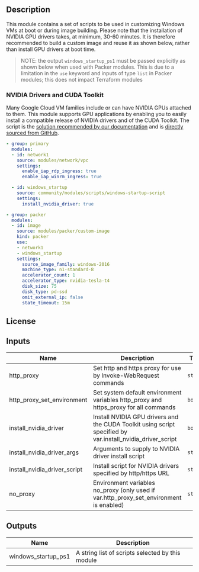 ## Description

This module contains a set of scripts to be used in customizing Windows VMs at
boot or during image building. Please note that the installation of NVIDIA GPU
drivers takes, at minimum, 30-60 minutes. It is therefore recommended to build
a custom image and reuse it as shown below, rather than install GPU drivers at
boot time.

> NOTE: the output `windows_startup_ps1` must be passed explicitly as shown
> below when used with Packer modules. This is due to a limitation in the `use`
> keyword and inputs of type `list` in Packer modules; this does not impact
> Terraform modules

### NVIDIA Drivers and CUDA Toolkit

Many Google Cloud VM families include or can have NVIDIA GPUs attached to them.
This module supports GPU applications by enabling you to easily install
a compatible release of NVIDIA drivers and of the CUDA Toolkit. The script is
the [solution recommended by our documentation][docs] and is [directly sourced
from GitHub][script-src].

[docs]: https://cloud.google.com/compute/docs/gpus/install-drivers-gpu#windows
[script-src]: https://github.com/GoogleCloudPlatform/compute-gpu-installation/blob/24dac3004360e0696c49560f2da2cd60fcb80107/windows/install_gpu_driver.ps1

```yaml
- group: primary
  modules:
  - id: network1
    source: modules/network/vpc
    settings:
      enable_iap_rdp_ingress: true
      enable_iap_winrm_ingress: true

  - id: windows_startup
    source: community/modules/scripts/windows-startup-script
    settings:
      install_nvidia_driver: true

- group: packer
  modules:
  - id: image
    source: modules/packer/custom-image
    kind: packer
    use:
    - network1
    - windows_startup
    settings:
      source_image_family: windows-2016
      machine_type: n1-standard-8
      accelerator_count: 1
      accelerator_type: nvidia-tesla-t4
      disk_size: 75
      disk_type: pd-ssd
      omit_external_ip: false
      state_timeout: 15m
```

## License

<!-- BEGINNING OF PRE-COMMIT-TERRAFORM DOCS HOOK -->
## Inputs

| Name | Description | Type | Default | Required |
|------|-------------|------|---------|:--------:|
| http\_proxy | Set http and https proxy for use by Invoke-WebRequest commands | `string` | `""` | no |
| http\_proxy\_set\_environment | Set system default environment variables http\_proxy and https\_proxy for all commands | `bool` | `false` | no |
| install\_nvidia\_driver | Install NVIDIA GPU drivers and the CUDA Toolkit using script specified by var.install\_nvidia\_driver\_script | `bool` | `false` | no |
| install\_nvidia\_driver\_args | Arguments to supply to NVIDIA driver install script | `string` | `"/s /n"` | no |
| install\_nvidia\_driver\_script | Install script for NVIDIA drivers specified by http/https URL | `string` | `"https://developer.download.nvidia.com/compute/cuda/12.1.1/local_installers/cuda_12.1.1_531.14_windows.exe"` | no |
| no\_proxy | Environment variables no\_proxy (only used if var.http\_proxy\_set\_environment is enabled) | `string` | `"169.254.169.254,metadata,metadata.google.internal,.googleapis.com"` | no |

## Outputs

| Name | Description |
|------|-------------|
| windows\_startup\_ps1 | A string list of scripts selected by this module |

<!-- END OF PRE-COMMIT-TERRAFORM DOCS HOOK -->
